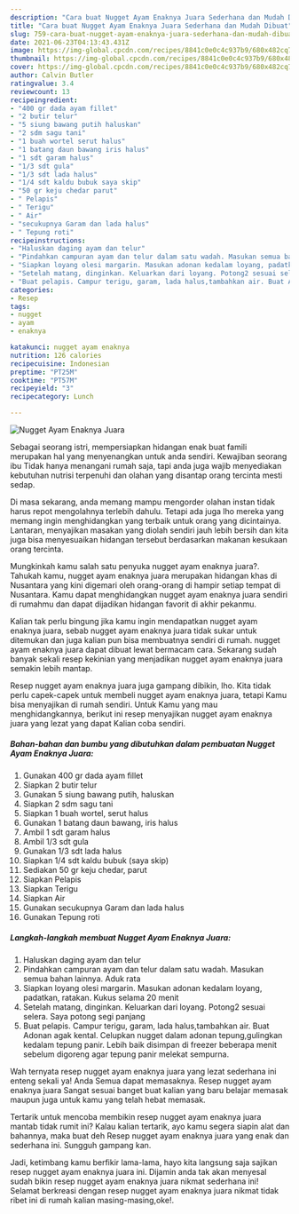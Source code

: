 ```yaml
---
description: "Cara buat Nugget Ayam Enaknya Juara Sederhana dan Mudah Dibuat"
title: "Cara buat Nugget Ayam Enaknya Juara Sederhana dan Mudah Dibuat"
slug: 759-cara-buat-nugget-ayam-enaknya-juara-sederhana-dan-mudah-dibuat
date: 2021-06-23T04:13:43.431Z
image: https://img-global.cpcdn.com/recipes/8841c0e0c4c937b9/680x482cq70/nugget-ayam-enaknya-juara-foto-resep-utama.jpg
thumbnail: https://img-global.cpcdn.com/recipes/8841c0e0c4c937b9/680x482cq70/nugget-ayam-enaknya-juara-foto-resep-utama.jpg
cover: https://img-global.cpcdn.com/recipes/8841c0e0c4c937b9/680x482cq70/nugget-ayam-enaknya-juara-foto-resep-utama.jpg
author: Calvin Butler
ratingvalue: 3.4
reviewcount: 13
recipeingredient:
- "400 gr dada ayam fillet"
- "2 butir telur"
- "5 siung bawang putih haluskan"
- "2 sdm sagu tani"
- "1 buah wortel serut halus"
- "1 batang daun bawang iris halus"
- "1 sdt garam halus"
- "1/3 sdt gula"
- "1/3 sdt lada halus"
- "1/4 sdt kaldu bubuk saya skip"
- "50 gr keju chedar parut"
- " Pelapis"
- " Terigu"
- " Air"
- "secukupnya Garam dan lada halus"
- " Tepung roti"
recipeinstructions:
- "Haluskan daging ayam dan telur"
- "Pindahkan campuran ayam dan telur dalam satu wadah. Masukan semua bahan lainnya. Aduk rata"
- "Siapkan loyang olesi margarin. Masukan adonan kedalam loyang, padatkan, ratakan. Kukus selama 20 menit"
- "Setelah matang, dinginkan. Keluarkan dari loyang. Potong2 sesuai selera. Saya potong segi panjang"
- "Buat pelapis. Campur terigu, garam, lada halus,tambahkan air. Buat Adonan agak kental. Celupkan nugget dalam adonan tepung,gulingkan kedalam tepung panir. Lebih baik disimpan di freezer beberapa menit sebelum digoreng agar tepung panir melekat sempurna."
categories:
- Resep
tags:
- nugget
- ayam
- enaknya

katakunci: nugget ayam enaknya 
nutrition: 126 calories
recipecuisine: Indonesian
preptime: "PT25M"
cooktime: "PT57M"
recipeyield: "3"
recipecategory: Lunch

---
```



![Nugget Ayam Enaknya Juara](https://img-global.cpcdn.com/recipes/8841c0e0c4c937b9/680x482cq70/nugget-ayam-enaknya-juara-foto-resep-utama.jpg)

Sebagai seorang istri, mempersiapkan hidangan enak buat famili merupakan hal yang menyenangkan untuk anda sendiri. Kewajiban seorang ibu Tidak hanya menangani rumah saja, tapi anda juga wajib menyediakan kebutuhan nutrisi terpenuhi dan olahan yang disantap orang tercinta mesti sedap.

Di masa  sekarang, anda memang mampu mengorder olahan instan tidak harus repot mengolahnya terlebih dahulu. Tetapi ada juga lho mereka yang memang ingin menghidangkan yang terbaik untuk orang yang dicintainya. Lantaran, menyajikan masakan yang diolah sendiri jauh lebih bersih dan kita juga bisa menyesuaikan hidangan tersebut berdasarkan makanan kesukaan orang tercinta. 



Mungkinkah kamu salah satu penyuka nugget ayam enaknya juara?. Tahukah kamu, nugget ayam enaknya juara merupakan hidangan khas di Nusantara yang kini digemari oleh orang-orang di hampir setiap tempat di Nusantara. Kamu dapat menghidangkan nugget ayam enaknya juara sendiri di rumahmu dan dapat dijadikan hidangan favorit di akhir pekanmu.

Kalian tak perlu bingung jika kamu ingin mendapatkan nugget ayam enaknya juara, sebab nugget ayam enaknya juara tidak sukar untuk ditemukan dan juga kalian pun bisa membuatnya sendiri di rumah. nugget ayam enaknya juara dapat dibuat lewat bermacam cara. Sekarang sudah banyak sekali resep kekinian yang menjadikan nugget ayam enaknya juara semakin lebih mantap.

Resep nugget ayam enaknya juara juga gampang dibikin, lho. Kita tidak perlu capek-capek untuk membeli nugget ayam enaknya juara, tetapi Kamu bisa menyajikan di rumah sendiri. Untuk Kamu yang mau menghidangkannya, berikut ini resep menyajikan nugget ayam enaknya juara yang lezat yang dapat Kalian coba sendiri.

<!--inarticleads1-->

##### Bahan-bahan dan bumbu yang dibutuhkan dalam pembuatan Nugget Ayam Enaknya Juara:

1. Gunakan 400 gr dada ayam fillet
1. Siapkan 2 butir telur
1. Gunakan 5 siung bawang putih, haluskan
1. Siapkan 2 sdm sagu tani
1. Siapkan 1 buah wortel, serut halus
1. Gunakan 1 batang daun bawang, iris halus
1. Ambil 1 sdt garam halus
1. Ambil 1/3 sdt gula
1. Gunakan 1/3 sdt lada halus
1. Siapkan 1/4 sdt kaldu bubuk (saya skip)
1. Sediakan 50 gr keju chedar, parut
1. Siapkan  Pelapis
1. Siapkan  Terigu
1. Siapkan  Air
1. Gunakan secukupnya Garam dan lada halus
1. Gunakan  Tepung roti




<!--inarticleads2-->

##### Langkah-langkah membuat Nugget Ayam Enaknya Juara:

1. Haluskan daging ayam dan telur
1. Pindahkan campuran ayam dan telur dalam satu wadah. Masukan semua bahan lainnya. Aduk rata
1. Siapkan loyang olesi margarin. Masukan adonan kedalam loyang, padatkan, ratakan. Kukus selama 20 menit
1. Setelah matang, dinginkan. Keluarkan dari loyang. Potong2 sesuai selera. Saya potong segi panjang
1. Buat pelapis. Campur terigu, garam, lada halus,tambahkan air. Buat Adonan agak kental. Celupkan nugget dalam adonan tepung,gulingkan kedalam tepung panir. Lebih baik disimpan di freezer beberapa menit sebelum digoreng agar tepung panir melekat sempurna.




Wah ternyata resep nugget ayam enaknya juara yang lezat sederhana ini enteng sekali ya! Anda Semua dapat memasaknya. Resep nugget ayam enaknya juara Sangat sesuai banget buat kalian yang baru belajar memasak maupun juga untuk kamu yang telah hebat memasak.

Tertarik untuk mencoba membikin resep nugget ayam enaknya juara mantab tidak rumit ini? Kalau kalian tertarik, ayo kamu segera siapin alat dan bahannya, maka buat deh Resep nugget ayam enaknya juara yang enak dan sederhana ini. Sungguh gampang kan. 

Jadi, ketimbang kamu berfikir lama-lama, hayo kita langsung saja sajikan resep nugget ayam enaknya juara ini. Dijamin anda tak akan menyesal sudah bikin resep nugget ayam enaknya juara nikmat sederhana ini! Selamat berkreasi dengan resep nugget ayam enaknya juara nikmat tidak ribet ini di rumah kalian masing-masing,oke!.

